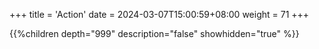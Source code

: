 +++
title = 'Action'
date = 2024-03-07T15:00:59+08:00
weight = 71
+++

{{%children depth="999" description="false" showhidden="true" %}}